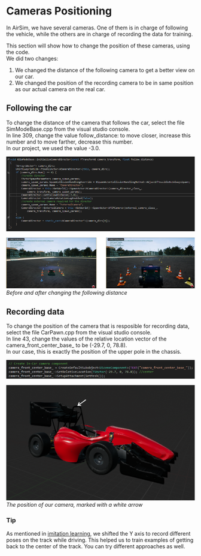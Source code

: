 # Cameras Positioning  

In AirSim, we have several cameras. One of them is in charge of following the vehicle, while the others are in charge of recording the data for training.  

This section will show how to change the position of these cameras, using the code.  
We did two changes:  
1. We changed the distance of the following camera to get a better view on our car.  
2. We changed the position of the recording camera to be in same position as our actual camera on the real car.  

## Following the car  

To change the distance of the camera that follows the car, select the file SimModeBase.cpp from the visual studio console.  
In line 309, change the value follow_distance: to move closer, increase this number and to move farther, decrease this number.  
In our project, we used the value -3.0.  

![code screenshot](images/follow_distance_code.PNG)  

![changes screenshot](images/car_demonstration_follow.png)  
*Before and after changing the following distance*  

## Recording data  

To change the position of the camera that is resposible for recording data, select the file CarPawn.cpp from the visual studio console.  
In line 43, change the values of the relative location vector of the camera_front_center_base_ to be (-29.7, 0, 78.8).  
In our case, this is exactly the position of the upper pole in the chassis.  

![code screenshot](images/recording_distance_code.PNG)  

![code screenshot](images/recording_camera_position_marked.PNG)  
*The position of our camera, marked with a white arrow*  

### Tip  

As mentioned in [imitation learning](https://github.com/FSTDriverless/AirSim/tree/master/PythonClient/imitation_learning), we shifted the Y axis to record different poses on the track while driving. This helped us to train examples of getting back to the center of the track. You can try different approaches as well.  
